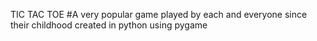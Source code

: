 TIC TAC TOE
#A very popular game played by each and everyone since their childhood created in python using pygame
